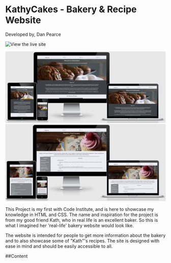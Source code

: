 # KathyCakes - Bakery & Recipe Website
Developed by, Dan Pearce

![View the live site](https://danpearce.github.io/CI_PP1_KathyCakes/)

![Responsive](/docs/responsive/responsive-index.png)
![Responsive-rtc](/docs/responsive/responsive-rtc.png)

This Project is my first with Code Institute, and is here to showcase my knowledge in HTML and CSS. The name and inspiration for the project is from my good friend Kath, who in real life is an excellent baker. So this is what I imagined her 'real-life' bakery website would look like. 

The website is intended for people to get more information about the bakery and to also showcase some of "Kath"'s recipes. The site is designed with ease in mind and should be easily accessible to all. 

##Content
